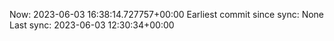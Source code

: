 Now: 2023-06-03 16:38:14.727757+00:00 Earliest commit since sync: None Last sync: 2023-06-03 12:30:34+00:00

